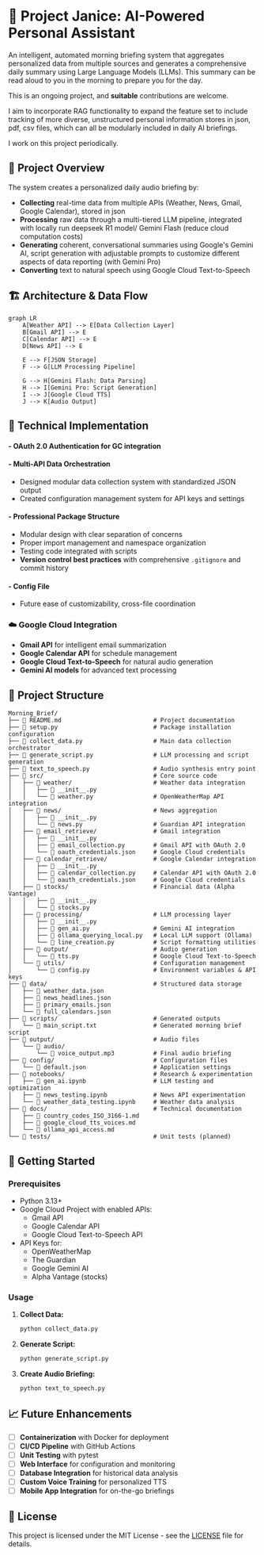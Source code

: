 # 🌅 Project Janice: AI-Powered Personal Assistant

An intelligent, automated morning briefing system that aggregates personalized data from multiple sources and generates a comprehensive daily summary using Large Language Models (LLMs). This summary can be read aloud to you in the morning to prepare you for the day.

This is an ongoing project, and **suitable** contributions are welcome.

I aim to incorporate RAG functionality to expand the feature set to include tracking of more diverse, unstructured personal information stores in json, pdf, csv files, which can all be modularly included in daily AI briefings.

I work on this project periodically. 

## 🎯 Project Overview

The system creates a personalized daily audio briefing by:
- **Collecting** real-time data from multiple APIs (Weather, News, Gmail, Google Calendar), stored in json
- **Processing** raw data through a multi-tiered LLM pipeline, integrated with locally run deepseek R1 model/ Gemini Flash (reduce cloud computation costs)
- **Generating** coherent, conversational summaries using Google's Gemini AI, script generation with adjustable prompts to customize different aspects of data reporting (with Gemini Pro)
- **Converting** text to natural speech using Google Cloud Text-to-Speech

## 🏗️ Architecture & Data Flow

```mermaid
graph LR
    A[Weather API] --> E[Data Collection Layer]
    B[Gmail API] --> E
    C[Calendar API] --> E
    D[News API] --> E
    
    E --> F[JSON Storage]
    F --> G[LLM Processing Pipeline]
    
    G --> H[Gemini Flash: Data Parsing]
    H --> I[Gemini Pro: Script Generation]
    I --> J[Google Cloud TTS]
    J --> K[Audio Output]
```

## 🔧 Technical Implementation

#### - **OAuth 2.0 Authentication for GC integration**
#### - **Multi-API Data Orchestration**
- Designed modular data collection system with standardized JSON output
- Created configuration management system for API keys and settings

#### - **Professional Package Structure**
- Modular design with clear separation of concerns
- Proper import management and namespace organization
- Testing code integrated with scripts
- **Version control best practices** with comprehensive `.gitignore` and commit history


#### - **Config File**
- Future ease of customizability, cross-file coordination

### ☁️ **Google Cloud Integration**
- **Gmail API** for intelligent email summarization
- **Google Calendar API** for schedule management
- **Google Cloud Text-to-Speech** for natural audio generation
- **Gemini AI models** for advanced text processing

## 📁 Project Structure

```
Morning_Brief/
├── 📄 README.md                          # Project documentation
├── 📄 setup.py                           # Package installation configuration
├── 📄 collect_data.py                    # Main data collection orchestrator
├── 📄 generate_script.py                 # LLM processing and script generation
├── 📄 text_to_speech.py                  # Audio synthesis entry point
├── 📁 src/                               # Core source code
│   ├── 📁 weather/                       # Weather data integration
│   │   ├── 📄 __init__.py
│   │   └── 📄 weather.py                 # OpenWeatherMap API integration
│   ├── 📁 news/                          # News aggregation
│   │   ├── 📄 __init__.py
│   │   └── 📄 news.py                    # Guardian API integration
│   ├── 📁 email_retrieve/                # Gmail integration
│   │   ├── 📄 __init__.py
│   │   ├── 📄 email_collection.py        # Gmail API with OAuth 2.0
│   │   └── 📄 oauth_credentials.json     # Google Cloud credentials
│   ├── 📁 calendar_retrieve/             # Google Calendar integration
│   │   ├── 📄 __init__.py
│   │   ├── 📄 calendar_collection.py     # Calendar API with OAuth 2.0
│   │   └── 📄 oauth_credentials.json     # Google Cloud credentials
│   ├── 📁 stocks/                        # Financial data (Alpha Vantage)
│   │   ├── 📄 __init__.py
│   │   └── 📄 stocks.py
│   ├── 📁 processing/                    # LLM processing layer
│   │   ├── 📄 __init__.py
│   │   ├── 📄 gen_ai.py                  # Gemini AI integration
│   │   ├── 📄 ollama_querying_local.py   # Local LLM support (Ollama)
│   │   └── 📄 line_creation.py           # Script formatting utilities
│   ├── 📁 output/                        # Audio generation
│   │   └── 📄 tts.py                     # Google Cloud Text-to-Speech
│   └── 📁 utils/                         # Configuration management
│       └── 📄 config.py                  # Environment variables & API keys
├── 📁 data/                              # Structured data storage
│   ├── 📄 weather_data.json
│   ├── 📄 news_headlines.json
│   ├── 📄 primary_emails.json
│   └── 📄 full_calendars.json
├── 📁 scripts/                           # Generated outputs
│   └── 📄 main_script.txt                # Generated morning brief script
├── 📁 output/                            # Audio files
│   └── 📁 audio/
│       └── 📄 voice_output.mp3           # Final audio briefing
├── 📁 config/                            # Configuration files
│   └── 📄 default.json                   # Application settings
├── 📁 notebooks/                         # Research & experimentation
│   ├── 📄 gen_ai.ipynb                   # LLM testing and optimization
│   ├── 📄 news_testing.ipynb             # News API experimentation
│   └── 📄 weather_data_testing.ipynb     # Weather data analysis
├── 📁 docs/                              # Technical documentation
│   ├── 📄 country_codes_ISO_3166-1.md
│   ├── 📄 google_cloud_tts_voices.md
│   └── 📄 ollama_api_access.md
└── 📁 tests/                             # Unit tests (planned)
```

## 🚀 Getting Started

### Prerequisites

- Python 3.13+
- Google Cloud Project with enabled APIs:
  - Gmail API
  - Google Calendar API
  - Google Cloud Text-to-Speech API
- API Keys for:
  - OpenWeatherMap
  - The Guardian
  - Google Gemini AI
  - Alpha Vantage (stocks)

### Usage

1. **Collect Data:**
   ```bash
   python collect_data.py
   ```

2. **Generate Script:**
   ```bash
   python generate_script.py
   ```

3. **Create Audio Briefing:**
   ```bash
   python text_to_speech.py
   ```

## 📈 Future Enhancements

- [ ] **Containerization** with Docker for deployment
- [ ] **CI/CD Pipeline** with GitHub Actions
- [ ] **Unit Testing** with pytest
- [ ] **Web Interface** for configuration and monitoring
- [ ] **Database Integration** for historical data analysis
- [ ] **Custom Voice Training** for personalized TTS
- [ ] **Mobile App Integration** for on-the-go briefings

## 📝 License

This project is licensed under the MIT License - see the [LICENSE](LICENSE) file for details.